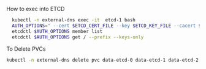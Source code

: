 

How to exec into ETCD
```bash
  kubectl -n external-dns exec -it  etcd-1 bash
  AUTH_OPTIONS=" --cert $ETCD_CERT_FILE --key $ETCD_KEY_FILE --cacert $ETCD_TRUSTED_CA_FILE"
  etcdctl $AUTH_OPTIONS member list
  etcdctl $AUTH_OPTIONS get / --prefix --keys-only
```

To Delete PVCs

```bash
kubectl -n external-dns delete pvc data-etcd-0 data-etcd-1 data-etcd-2
```